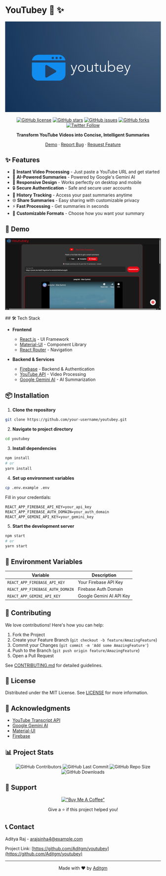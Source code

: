 # YouTubey 🎥 ✨

<div align="center">

![YouTubey Logo](https://github.com/Aditgm/youtubey/blob/main/images/image-youtubey.png)

[![GitHub license](https://img.shields.io/github/license/your-username/youtubey)](https://github.com/your-username/youtubey/blob/main/LICENSE)
[![GitHub stars](https://img.shields.io/github/stars/your-username/youtubey)](https://github.com/your-username/youtubey/stargazers)
[![GitHub issues](https://img.shields.io/github/issues/your-username/youtubey)](https://github.com/your-username/youtubey/issues)
[![GitHub forks](https://img.shields.io/github/forks/your-username/youtubey)](https://github.com/your-username/youtubey/network)
[![Twitter Follow](https://img.shields.io/twitter/follow/youtubey?style=social)](https://twitter.com/youtubey)

**Transform YouTube Videos into Concise, Intelligent Summaries**

[Demo](https://youtubey.app) · [Report Bug](https://github.com/Aditgm/youtubey/issues) · [Request Feature](https://github.com/Aditgm/youtubey/issues)

</div>

## ✨ Features

- 🎥 **Instant Video Processing** - Just paste a YouTube URL and get started
- 🤖 **AI-Powered Summaries** - Powered by Google's Gemini AI
- 📱 **Responsive Design** - Works perfectly on desktop and mobile
- 🔒 **Secure Authentication** - Safe and secure user accounts
- 💾 **History Tracking** - Access your past summaries anytime
- 🌐 **Share Summaries** - Easy sharing with customizable privacy
- ⚡ **Fast Processing** - Get summaries in seconds
- 🎨 **Customizable Formats** - Choose how you want your summary

## 🚀 Demo

<div align="center">

![YouTubey Demo]( https://github.com/Aditgm/youtubey/blob/main/images/image-demo.png?raw=true)

</div>
## 🛠️ Tech Stack

- **Frontend**
  - [React.js](https://reactjs.org/) - UI Framework
  - [Material-UI](https://mui.com/) - Component Library
  - [React Router](https://reactrouter.com/) - Navigation

- **Backend & Services**
  - [Firebase](https://firebase.google.com/) - Backend & Authentication
  - [YouTube API](https://developers.google.com/youtube) - Video Processing
  - [Google Gemini AI](https://ai.google.dev/) - AI Summarization

## 📦 Installation

1. **Clone the repository**
```bash
git clone https://github.com/your-username/youtubey.git
```

2. **Navigate to project directory**
```bash
cd youtubey
```

3. **Install dependencies**
```bash
npm install
# or
yarn install
```

4. **Set up environment variables**
```bash
cp .env.example .env
```
Fill in your credentials:
```env
REACT_APP_FIREBASE_API_KEY=your_api_key
REACT_APP_FIREBASE_AUTH_DOMAIN=your_auth_domain
REACT_APP_GEMINI_API_KEY=your_gemini_key
```

5. **Start the development server**
```bash
npm start
# or
yarn start
```

## 📝 Environment Variables

| Variable | Description |
|----------|-------------|
| `REACT_APP_FIREBASE_API_KEY` | Your Firebase API Key |
| `REACT_APP_FIREBASE_AUTH_DOMAIN` | Firebase Auth Domain |
| `REACT_APP_GEMINI_API_KEY` | Google Gemini AI API Key |

## 🤝 Contributing

We love contributions! Here's how you can help:

1. Fork the Project
2. Create your Feature Branch (`git checkout -b feature/AmazingFeature`)
3. Commit your Changes (`git commit -m 'Add some AmazingFeature'`)
4. Push to the Branch (`git push origin feature/AmazingFeature`)
5. Open a Pull Request

See [CONTRIBUTING.md](CONTRIBUTING.md) for detailed guidelines.

## 📜 License

Distributed under the MIT License. See [LICENSE](LICENSE) for more information.

## 🌟 Acknowledgments

- [YouTube Transcript API](https://github.com/jdepoix/youtube-transcript-api)
- [Google Gemini AI](https://ai.google.dev/)
- [Material-UI](https://mui.com/)
- [Firebase](https://firebase.google.com/)

## 📊 Project Stats

<div align="center">

![GitHub Contributors](https://img.shields.io/github/contributors/Aditgm/youtubey)
![GitHub Last Commit](https://img.shields.io/github/last-commit/Aditgm/youtubey)
![GitHub Repo Size](https://img.shields.io/github/repo-size/Aditgm/youtubey)
![GitHub Downloads](https://img.shields.io/github/downloads/Aditgm/youtubey/total)

</div>

## 🤝 Support

<div align="center">

[!["Buy Me A Coffee"](https://www.buymeacoffee.com/assets/img/custom_images/orange_img.png)](https://www.buymeacoffee.com/your-username)

Give a ⭐️ if this project helped you!

</div>

## 📞 Contact

Aditya Raj  - arajsinha4@example.com

Project Link: [https://github.com/Aditgm/youtubey](https://github.com/Aditgm/youtubey)

---

<div align="center">
Made with ❤️ by <a href="https://github.com/Aditgm">Aditgm</a>
</div>
